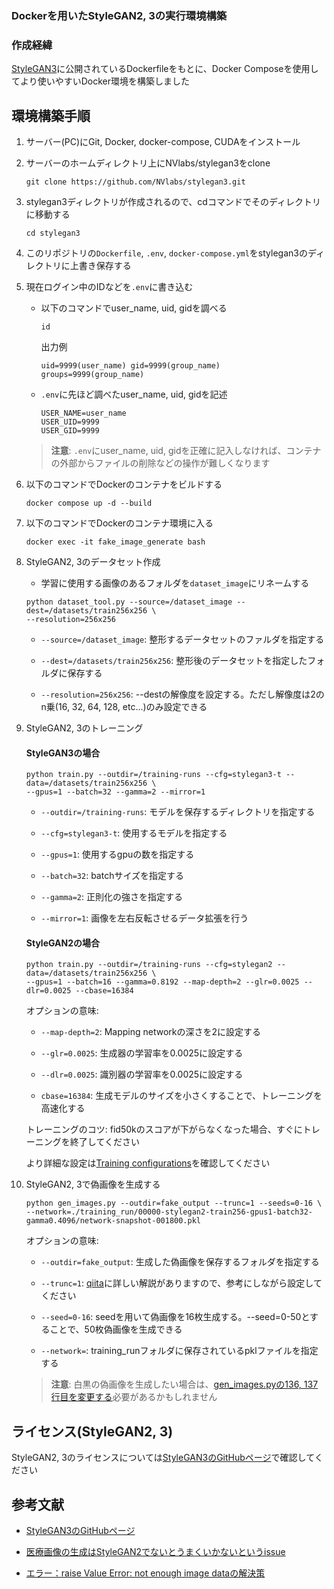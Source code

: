 ### Dockerを用いたStyleGAN2, 3の実行環境構築

### 作成経緯
[StyleGAN3](https://github.com/NVlabs/stylegan3)に公開されているDockerfileをもとに、Docker Composeを使用してより使いやすいDocker環境を構築しました

## 環境構築手順

1. サーバー(PC)にGit, Docker, docker-compose, CUDAをインストール

2. サーバーのホームディレクトリ上にNVlabs/stylegan3をclone

    ```
    git clone https://github.com/NVlabs/stylegan3.git
    ```

3. stylegan3ディレクトリが作成されるので、cdコマンドでそのディレクトリに移動する

    ```
    cd stylegan3
    ```

4. このリポジトリの`Dockerfile`, `.env`, `docker-compose.yml`をstylegan3のディレクトリに上書き保存する

5. 現在ログイン中のIDなどを`.env`に書き込む
    
    - 以下のコマンドでuser_name, uid, gidを調べる
    
        ```
        id
        ```
        
        出力例
        ```
        uid=9999(user_name) gid=9999(group_name) groups=9999(group_name)
        ```

    - `.env`に先ほど調べたuser_name, uid, gidを記述

        ```
        USER_NAME=user_name
        USER_UID=9999
        USER_GID=9999
        ```
        
    > **注意**: 
    > `.env`にuser_name, uid, gidを正確に記入しなければ、コンテナの外部からファイルの削除などの操作が難しくなります

6. 以下のコマンドでDockerのコンテナをビルドする
    
    ```
    docker compose up -d --build
    ```
    
7. 以下のコマンドでDockerのコンテナ環境に入る

    ```
    docker exec -it fake_image_generate bash
    ```

8. StyleGAN2, 3のデータセット作成

    - 学習に使用する画像のあるフォルダを`dataset_image`にリネームする

    ```
    python dataset_tool.py --source=/dataset_image --dest=/datasets/train256x256 \
    --resolution=256x256
    ```

    - `--source=/dataset_image`: 整形するデータセットのファルダを指定する
    
    - `--dest=/datasets/train256x256`: 整形後のデータセットを指定したフォルダに保存する
    
    - `--resolution=256x256`: --destの解像度を設定する。ただし解像度は2のn乗(16, 32, 64, 128, etc...)のみ設定できる

9. StyleGAN2, 3のトレーニング

    #### StyleGAN3の場合
    
    ```
    python train.py --outdir=/training-runs --cfg=stylegan3-t --data=/datasets/train256x256 \
    --gpus=1 --batch=32 --gamma=2 --mirror=1
    ```

    - `--outdir=/training-runs`: モデルを保存するディレクトリを指定する
    
    - `--cfg=stylegan3-t`: 使用するモデルを指定する
    
    - `--gpus=1`: 使用するgpuの数を指定する
    
    - `--batch=32`: batchサイズを指定する
    
    - `--gamma=2`: 正則化の強さを指定する
    
    - `--mirror=1`: 画像を左右反転させるデータ拡張を行う
    
    #### StyleGAN2の場合
    
    ```
    python train.py --outdir=/training-runs --cfg=stylegan2 --data=/datasets/train256x256 \
    --gpus=1 --batch=16 --gamma=0.8192 --map-depth=2 --glr=0.0025 --dlr=0.0025 --cbase=16384
    ```
    
    オプションの意味:
    
    - `--map-depth=2`: Mapping networkの深さを2に設定する
    
    - `--glr=0.0025`: 生成器の学習率を0.0025に設定する
    
    - `--dlr=0.0025`: 識別器の学習率を0.0025に設定する
    
    - `cbase=16384`: 生成モデルのサイズを小さくすることで、トレーニングを高速化する
    
    トレーニングのコツ: fid50kのスコアが下がらなくなった場合、すぐにトレーニングを終了してください
    
    より詳細な設定は[Training configurations](https://github.com/NVlabs/stylegan3/blob/main/docs/configs.md)を確認してください
    
    
10. StyleGAN2, 3で偽画像を生成する

    ```
    python gen_images.py --outdir=fake_output --trunc=1 --seeds=0-16 \
    --network=./training_run/00000-stylegan2-train256-gpus1-batch32-gamma0.4096/network-snapshot-001800.pkl
    ```
    
    オプションの意味:  
    
    - `--outdir=fake_output`: 生成した偽画像を保存するフォルダを指定する
    
    - `--trunc=1`: [qiita](https://qiita.com/Phoeboooo/items/12d21916de56d125f0be)に詳しい解説がありますので、参考にしながら設定してください
    
    - `--seed=0-16`: seedを用いて偽画像を16枚生成する。--seed=0-50とすることで、50枚偽画像を生成できる
    
    - `--network=`: training_runフォルダに保存されているpklファイルを指定する
    
    > **注意**: 
    > 白黒の偽画像を生成したい場合は、[gen_images.pyの136, 137行目を変更する](https://github.com/NVlabs/stylegan3/issues/211)必要があるかもしれません

## ライセンス(StyleGAN2, 3)
StyleGAN2, 3のライセンスについては[StyleGAN3のGitHubページ](https://github.com/NVlabs/stylegan3/)で確認してください

## 参考文献

- [StyleGAN3のGitHubページ](https://github.com/NVlabs/stylegan3/)

- [医療画像の生成はStyleGAN2でないとうまくいかないというissue](https://github.com/NVlabs/stylegan3/issues/77)

- [エラー：raise Value Error: not enough image dataの解決策](https://github.com/NVlabs/stylegan3/issues/211)
